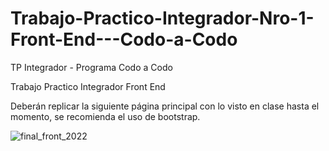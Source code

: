 # Trabajo-Practico-Integrador-Nro-1-Front-End---Codo-a-Codo
TP Integrador - Programa Codo a Codo

Trabajo Practico Integrador Front End

Deberán replicar la siguiente página principal con lo visto en clase hasta el momento, se recomienda el uso de bootstrap.

![final_front_2022](https://user-images.githubusercontent.com/89806840/191572745-9b35e4d1-6b5c-4eb6-993c-9d1d90161582.jpg)
